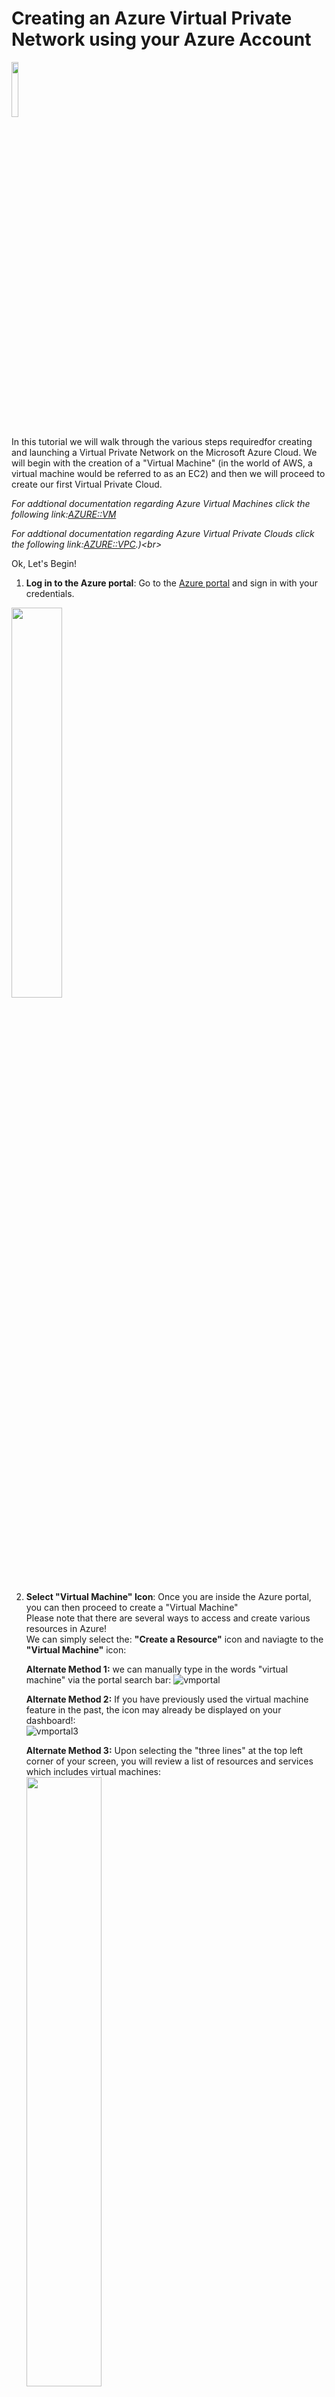 
# Creating an Azure Virtual Private Network using your Azure Account


<img src="https://raw.githubusercontent.com/mindmotivate/multicloudclass/gh-pages-azure-vpc/mmlogo.PNG" width="15%" height="15%">

In this tutorial we will walk through the various steps requiredfor creating and launching a Virtual Private Network on the Microsoft Azure Cloud. We will begin with the creation of a "Virtual Machine" (in the world of AWS, a virtual machine would be referred to as an EC2) and then we will proceed to create our first Virtual Private Cloud.<br>

*For addtional documentation regarding Azure Virtual Machines click the following link:[AZURE::VM](https://learn.microsoft.com/en-us/azure/virtual-machines/overview)<br>*

*For addtional documentation regarding Azure Virtual Private Clouds click the following link:[AZURE::VPC](https://www.c-sharpcorner.com/blogs/azure-vpc2#:~:text=Azure%20Virtual%20Private%20Cloud%20(VPC)%20provides%20a%20way%20to%20isolate,create%20subnets%2C%20and%20configure%20routing.).)<br>*

Ok, Let's Begin!<br>

1. **Log in to the Azure portal**: Go to the [Azure portal](https://portal.azure.com/) and sign in with your credentials.<br>

<img src="https://github.com/mindmotivate/multicloudclass/assets/130941970/efca307d-db83-4e9d-b93b-6560981b2b09" width="40%" height="40%">

2. **Select "Virtual Machine" Icon**: Once you are inside the Azure portal, you can then proceed to create a "Virtual Machine"<br>
    Please note that there are several ways to access and create various resources in Azure!<br>
    We can simply select the: **"Create a Resource"** icon and naviagte to the **"Virtual Machine"** icon:<br>


    **Alternate Method 1:** we can manually type in the words "virtual machine" via the portal search bar:
![vmportal](https://github.com/mindmotivate/multicloudclass/assets/130941970/fc539366-77d8-4002-9dbe-0840198cdc0d)

    **Alternate Method 2:** If you have previously used the virtual machine feature in the past, the icon may already be displayed on your dashboard!:<br> 
![vmportal3](https://github.com/mindmotivate/multicloudclass/assets/130941970/2ab965b4-8222-4f0b-91f1-c8ae5e5ee363)

    **Alternate Method 3:**
    Upon selecting the "three lines" at the top left corner of your screen, you will review a list of resources and services which        includes virtual machines:<br>
<img src="https://github.com/mindmotivate/multicloudclass/assets/130941970/bf49c6c9-3632-4343-b5b6-fb6f1ff2959a" width="50%" height="50%"><br>

    **Alternate Method 4:**  Although we will not cover this method in this tutotial, you have the ability to create a VM using the **( 
    "CLI"(command line interface)**

 *As you can see, there are a variety of menu options at your disposal!<br>*

7. select **Create a resource** > **Networking** > **Virtual network**. Fill out the required fields, including the name of your virtual network, the address space, and the subnet details. Make sure to select **US East** as the region for your virtual network.
Create a Virtual Network:
•	Log in to the Azure portal.
•	Select Create a resource > Networking > Virtual network.
•	Fill out the required fields, including the name of your virtual network, the address space, and the subnet details.
•	Make sure to select US East as the region for your virtual network.
•	Click on Review + create and then click on Create.
8. **Create availability zones**: In the Azure portal, select **Create a resource** > **High availability** > **Availability Zones**. Fill out the required fields, including the name of your availability zone and the region details. Make sure to select **US East** as the region for your availability zone.

9. **Create inbound rules**: In the Azure portal, select your virtual network and then select **Firewalls and virtual networks** > **Inbound security rules**. Create two inbound rules: one for HTTP and one for SSH, both allowing traffic from anywhere on IPV4.

10. **Choose an Amazon Linux 2023 AMI machine image**: In the Azure portal, select **Create a resource** > **Compute** > **Virtual machine**. Choose an Amazon Linux 2023 AMI machine image from the list of available images.
•	In the Azure portal, select Create a resource > Compute > Virtual machine.
•	Choose an Amazon Linux 2023 AMI machine image from the list of available images.
•	Fill out the required fields, including the name of your virtual machine, username, password, and disk type.
•	Make sure to select your virtual network and availability zone in this step.
•	Click on Review + create and then click on Create.


11. **Configure your virtual machine**: Fill out the required fields, including the name of your virtual machine, username, password, and disk type. Make sure to select your virtual network and availability zone in this step.

12. **Connect to your virtual machine**: Once your virtual machine is created, you can connect to it using SSH or RDP.

1. Sign in to your Azure account and navigate to the Azure portal.
2. In the search box at the top of the portal, enter "Virtual machine" and select "Virtual machines" from the search results.
3. Select "+ Add" to create a new virtual machine.
4. In the "Basics" tab, enter or select the following values:
    - Subscription: Select your subscription.
    - Resource group: Create a new resource group with a name of your choice.
    - Virtual machine name: Enter a name for your virtual machine.
    - Region: Select "East US".
    - Availability options: Select "Availability zone".
    - Availability zone: Select "1", "2", and "3".
    - Image: Select "Amazon Linux 2023 AMI".
    - Size: Choose a size for your virtual machine.
    - Authentication type: Select "SSH private key".
    - Username: Enter a username of your choice.
    - SSH public key source: Select "Generate new key pair".
    - Key pair name: Enter a name for your key pair.
5. In the "Networking" tab, enter or select the following values:
    - Virtual network: Create a new virtual network with a name of your choice.
    - Subnet name: Enter a name for your subnet.
    - Public IP address: Create a new public IP address with a name of your choice.
    - NIC network security group: Create a new network security group with a name of your choice.
6. In the "Management" tab, enter or select the following values:
    - Boot diagnostics: Enable boot diagnostics if desired.
7. In the "Advanced" tab, enter or select the following values:
    - Inbound port rules:
        * HTTP (80): Allow traffic from any source IP address (0.0.0.0/0).
        * SSH (22): Allow traffic from any source IP address (0.0.0.0/0).
8. Review and create your virtual machine.

That's it! You should now have an Azure virtual machine instance created in the US East region with availability zones in three regions, two inbound rules (HTTP and SSH), and an Amazon Linux 2023 AMI machine image.


## Plugins

Dillinger is currently extended with the following plugins.
Instructions on how to use them in your own application are linked below.

| Plugin | README |
| ------ | ------ |
| Dropbox | [plugins/dropbox/README.md][PlDb] |
| GitHub | [plugins/github/README.md][PlGh] |
| Google Drive | [plugins/googledrive/README.md][PlGd] |
| OneDrive | [plugins/onedrive/README.md][PlOd] |
| Medium | [plugins/medium/README.md][PlMe] |
| Google Analytics | [plugins/googleanalytics/README.md][PlGa] |


## Development

Want to contribute? Great!

Dillinger uses Gulp + Webpack for fast developing.
Make a change in your file and instantaneously see your updates!

Open your favorite Terminal and run these commands.

First Tab:

```sh
node app
```

Second Tab:

```sh
gulp watch
```

(optional) Third:

```sh
karma test
```

#### Building for source

For production release:

```sh
gulp build --prod
```

Generating pre-built zip archives for distribution:

```sh
gulp build dist --prod
```
